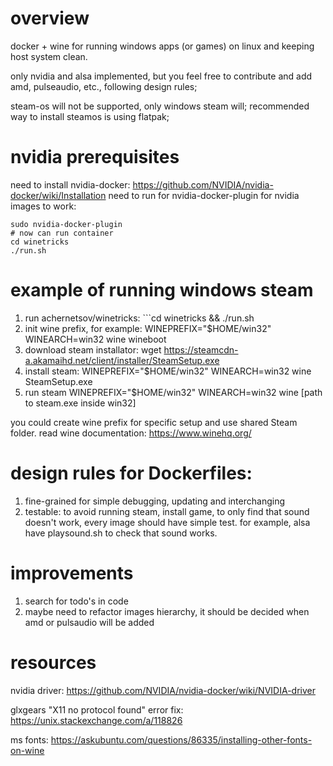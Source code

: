# overview
docker + wine for running windows apps (or games) on linux and keeping host system clean.

only nvidia and alsa implemented, but you feel free to contribute and add amd, pulseaudio, etc., following design rules;

steam-os will not be supported, only windows steam will; recommended way to install steamos is using flatpak;

# nvidia prerequisites
need to install nvidia-docker: https://github.com/NVIDIA/nvidia-docker/wiki/Installation
need to run for nvidia-docker-plugin for nvidia images to work:
```
sudo nvidia-docker-plugin
# now can run container
cd winetricks
./run.sh
```

# example of running windows steam
1. run achernetsov/winetricks: ```cd winetricks && ./run.sh
2. init wine prefix, for example: WINEPREFIX="$HOME/win32" WINEARCH=win32 wine wineboot
3. download steam installator: wget https://steamcdn-a.akamaihd.net/client/installer/SteamSetup.exe
4. install steam: WINEPREFIX="$HOME/win32" WINEARCH=win32 wine SteamSetup.exe
5. run steam WINEPREFIX="$HOME/win32" WINEARCH=win32 wine [path to steam.exe inside win32]

you could create wine prefix for specific setup and use shared Steam folder. read wine documentation: https://www.winehq.org/

# design rules for Dockerfiles:
1. fine-grained for simple debugging, updating and interchanging
2. testable: 
to avoid running steam, install game, to only find that sound doesn't work, 
every image should have simple test. for example, alsa have playsound.sh to check that sound works.

# improvements
1. search for todo's in code
2. maybe need to refactor images hierarchy, it should be decided when amd or pulsaudio will be added

# resources
nvidia driver: https://github.com/NVIDIA/nvidia-docker/wiki/NVIDIA-driver

glxgears "X11 no protocol found" error fix: https://unix.stackexchange.com/a/118826

ms fonts: https://askubuntu.com/questions/86335/installing-other-fonts-on-wine

